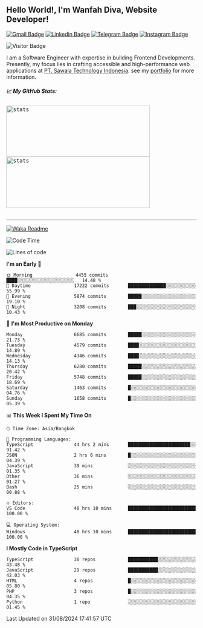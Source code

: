 ## Hello World!, I'm Wanfah Diva, Website Developer!

[![Gmail Badge](https://img.shields.io/badge/-Gmail-white?style=plastic&logo=Gmail&link=mailto:aditputrafirmansyah@gmail.com)](mailto:wanfahdivaa@gmail.com)
[![Linkedin Badge](https://img.shields.io/badge/-LinkedIn-blue?style=plastic&logo=Linkedin&link=https://www.linkedin.com/in/aditputrafirmansyah/)](https://www.linkedin.com/in/wanfahdiva/)
[![Telegram Badge](https://img.shields.io/badge/-Telegram-blue?style=plastic&logo=telegram&link=https://t.me/Adithya_13)](https://t.me/wanfahdiva)
[![Instagram Badge](https://img.shields.io/badge/-Instagram-white?style=plastic&logo=instagram&link=https://www.instagram.com/adithya_firmansyahputra/)](https://www.instagram.com/wnfhdva/)

![Visitor Badge](https://visitor-badge.laobi.icu/badge?page_id=wanfahdiva.wanfahdiva)

<p>
I am a Software Engineer with expertise in building Frontend Developments.
Presently, my focus lies in crafting accessible and high-performance web applications at  <a href="https://sawala/tech" target="_blank">PT. Sawala Technology Indonesia</a>. see my <a href="http://wanfahdiva-com.vercel.app/" target="_blank">portfolio</a> for more information.
</p>

<h5 align="left">
  
📈 **My GitHub Stats:**

</h5>

<div align="left">
<kbd>
    <img height="135em" width="380em" alt="stats" src="https://github-readme-streak-stats.herokuapp.com?user=wanfahdiva&theme=tokyonight_duo&hide_border=true&dates=27DDC9" />
</kbd>
<kbd>
    <img height="135em" width="380em" alt="stats" src="https://github-readme-activity-graph.vercel.app/graph?username=wanfahdiva&theme=react&hide_title=true"></kbd>
</div>

<br />

---

[![Waka Readme](https://github.com/wanfahdiva/wanfahdiva/actions/workflows/waka.yml/badge.svg)](https://github.com/wanfahdiva/wanfahdiva/actions/workflows/waka.yml)

<!--START_SECTION:waka-->
![Code Time](http://img.shields.io/badge/Code%20Time-996%20hrs%2052%20mins-blue)

![Lines of code](https://img.shields.io/badge/From%20Hello%20World%20I%27ve%20Written-19.5%20million%20lines%20of%20code-blue)

**I'm an Early 🐤** 

```text
🌞 Morning                4455 commits        ████░░░░░░░░░░░░░░░░░░░░░   14.48 % 
🌆 Daytime                17222 commits       ██████████████░░░░░░░░░░░   55.99 % 
🌃 Evening                5874 commits        █████░░░░░░░░░░░░░░░░░░░░   19.10 % 
🌙 Night                  3208 commits        ███░░░░░░░░░░░░░░░░░░░░░░   10.43 % 
```
📅 **I'm Most Productive on Monday** 

```text
Monday                   6685 commits        █████░░░░░░░░░░░░░░░░░░░░   21.73 % 
Tuesday                  4579 commits        ████░░░░░░░░░░░░░░░░░░░░░   14.89 % 
Wednesday                4346 commits        ████░░░░░░░░░░░░░░░░░░░░░   14.13 % 
Thursday                 6280 commits        █████░░░░░░░░░░░░░░░░░░░░   20.42 % 
Friday                   5748 commits        █████░░░░░░░░░░░░░░░░░░░░   18.69 % 
Saturday                 1463 commits        █░░░░░░░░░░░░░░░░░░░░░░░░   04.76 % 
Sunday                   1658 commits        █░░░░░░░░░░░░░░░░░░░░░░░░   05.39 % 
```


📊 **This Week I Spent My Time On** 

```text
🕑︎ Time Zone: Asia/Bangkok

💬 Programming Languages: 
TypeScript               44 hrs 2 mins       ███████████████████████░░   91.42 % 
JSON                     2 hrs 6 mins        █░░░░░░░░░░░░░░░░░░░░░░░░   04.39 % 
JavaScript               39 mins             ░░░░░░░░░░░░░░░░░░░░░░░░░   01.35 % 
Other                    36 mins             ░░░░░░░░░░░░░░░░░░░░░░░░░   01.27 % 
Bash                     25 mins             ░░░░░░░░░░░░░░░░░░░░░░░░░   00.88 % 

🔥 Editors: 
VS Code                  48 hrs 10 mins      █████████████████████████   100.00 % 

💻 Operating System: 
Windows                  48 hrs 10 mins      █████████████████████████   100.00 % 
```

**I Mostly Code in TypeScript** 

```text
TypeScript               30 repos            ███████████░░░░░░░░░░░░░░   43.48 % 
JavaScript               29 repos            ███████████░░░░░░░░░░░░░░   42.03 % 
HTML                     4 repos             █░░░░░░░░░░░░░░░░░░░░░░░░   05.80 % 
PHP                      3 repos             █░░░░░░░░░░░░░░░░░░░░░░░░   04.35 % 
Python                   1 repo              ░░░░░░░░░░░░░░░░░░░░░░░░░   01.45 % 
```




 Last Updated on 31/08/2024 17:41:57 UTC
<!--END_SECTION:waka-->
